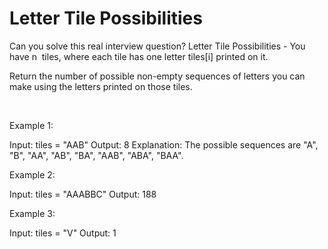 # Letter Tile Possibilities

Can you solve this real interview question? Letter Tile Possibilities - You have n  tiles, where each tile has one letter tiles[i] printed on it.

Return the number of possible non-empty sequences of letters you can make using the letters printed on those tiles.

 

Example 1:


Input: tiles = "AAB"
Output: 8
Explanation: The possible sequences are "A", "B", "AA", "AB", "BA", "AAB", "ABA", "BAA".


Example 2:


Input: tiles = "AAABBC"
Output: 188


Example 3:


Input: tiles = "V"
Output: 1